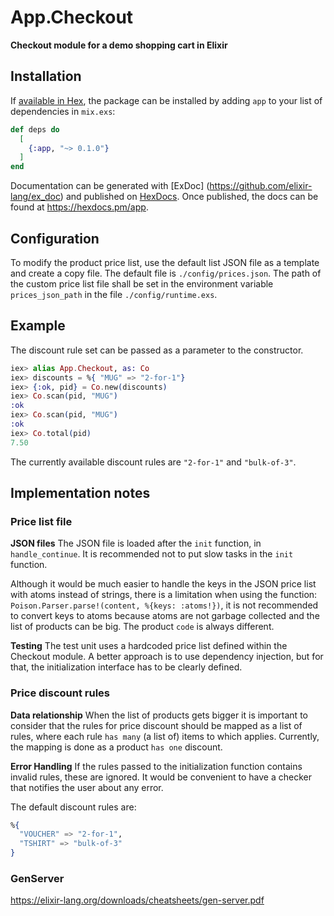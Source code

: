 # App.Checkout

**Checkout module for a demo shopping cart in Elixir**

## Installation

If [available in Hex](https://hex.pm/docs/publish), the package can be installed
by adding `app` to your list of dependencies in `mix.exs`:

```elixir
def deps do
  [
    {:app, "~> 0.1.0"}
  ]
end
```

Documentation can be generated with [ExDoc]
(https://github.com/elixir-lang/ex_doc) and published on 
[HexDocs](https://hexdocs.pm). Once published, the docs can
be found at <https://hexdocs.pm/app>.

## Configuration

To modify the product price list, use the default list JSON file as a template 
and create a copy file. The default file is `./config/prices.json`.
The path of the custom price list file shall be set in the environment variable 
`prices_json_path` in the file `./config/runtime.exs`.

## Example

The discount rule set can be passed as a parameter to the constructor.

```Elixir
iex> alias App.Checkout, as: Co
iex> discounts = %{ "MUG" => "2-for-1"}
iex> {:ok, pid} = Co.new(discounts)
iex> Co.scan(pid, "MUG")
:ok
iex> Co.scan(pid, "MUG")
:ok
iex> Co.total(pid)         
7.50
```

The currently available discount rules are `"2-for-1"` and `"bulk-of-3"`.

## Implementation notes

### Price list file

**JSON files**
The JSON file is loaded after the `init` function, in `handle_continue`. It is
recommended not to put slow tasks in the `init` function.

Although it would be much easier to handle the keys in the JSON price list with 
atoms instead of strings, there is a limitation when using the function: 
`Poison.Parser.parse!(content, %{keys: :atoms!})`, it is not recommended to 
convert keys to atoms because atoms are not garbage collected and the list of 
products can be big. The product `code` is always different.

**Testing**
The test unit uses a hardcoded price list defined within the Checkout module.
A better approach is to use dependency injection, but for that, the 
initialization interface has to be clearly defined.

### Price discount rules

**Data relationship**
When the list of products gets bigger it is important to consider that the rules
for price discount should be mapped as a list of rules, where each rule 
`has many` (a list of) items to which applies. Currently, the mapping is done as 
a product `has one` discount.

**Error Handling**
If the rules passed to the initialization function contains invalid rules, these
are ignored. It would be convenient to have a checker that notifies the user 
about any error.

The default discount rules are:

```elixir
%{
  "VOUCHER" => "2-for-1",
  "TSHIRT" => "bulk-of-3"
}
```

### GenServer

https://elixir-lang.org/downloads/cheatsheets/gen-server.pdf
